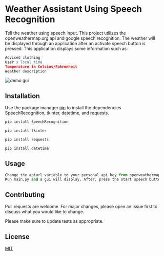 # Weather Assistant Using Speech Recognition

Tell the weather using speech input. This project utilizes the openweathermap.org api and google speech recognition. The weather will be displayed through an application after an activate speech button is pressed. This application displays some information such as:

```python
Advised clothing
User's local time
Temperature in Celsius/Fahrenheit
Weather description
```

![demo gui](https://user-images.githubusercontent.com/82981121/116793221-77b1fd80-aa93-11eb-8410-0a5d77d5a1e6.PNG)

## Installation

Use the package manager [pip](https://pip.pypa.io/en/stable/) to install the dependencies SpeechRecognition, tkinter, datetime, and requests.

```bash
pip install SpeechRecognition
```

```bash
pip install tkinter
```

```bash
pip install requests
```

```bash
pip install datetime
```

## Usage

```python
Change the apiurl variable to your personal api key from openweathermap.org
Run main.py and a gui will display. After, press the start speech button and begin saying a city name.
```

## Contributing
Pull requests are welcome. For major changes, please open an issue first to discuss what you would like to change.

Please make sure to update tests as appropriate.

## License
[MIT](https://choosealicense.com/licenses/mit/)

